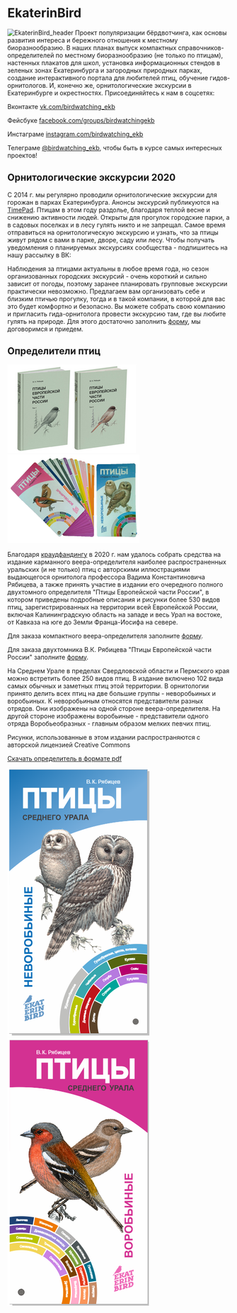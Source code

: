 # EkaterinBird
![EkaterinBird_header](%D0%9A%D1%80%D1%8F%D0%BA%D0%B0%D1%82%D0%B5%D1%80%D0%B8%D0%BD%D0%B1%D1%83%D1%80%D0%B3.jpg)
 Проект популяризации бёрдвотчинга, как основы развития интереса и бережного отношения к местному биоразнообразию. 
 В наших планах выпуск компактных справочников-определителей по местному биоразнообразию (не только по птицам), настенных плакатов для школ, установка информационных стендов в зеленых зонах Екатеринбурга и загородных природных парках, создание интерактивного портала для любителей птиц, обучение гидов-орнитологов. И, конечно же, орнитологические экскурсии в Екатеринбурге и окрестностях. Присоединяйтесь к нам в соцсетях:

Вконтакте [vk.com/birdwatching_ekb](https://vk.com/birdwatching_ekb)
<script type="text/javascript" src="https://vk.com/js/api/openapi.js?168"></script>

Фейсбуке [facebook.com/groups/birdwatchingekb](https://www.facebook.com/groups/birdwatchingekb/)

Инстаграме [instagram.com/birdwatching_ekb](https://www.instagram.com/birdwatching_ekb/)

Телеграме [@birdwatching_ekb](https://t.me/birdwatching_ekb), чтобы быть в курсе самых интересных проектов!
## Орнитологические экскурсии 2020
С 2014 г. мы регулярно проводили орнитологические экскурсии для горожан в парках Екатеринбурга. Анонсы экскурсий публикуются на [TimePad](https://birdwatching-ekb.timepad.ru/). Птицам в этом году раздолье, благодаря теплой весне и снижению активности людей. Открыты для прогулок городские парки, а в садовых поселках и в лесу гулять никто и не запрещал. Самое время отправиться на орнитологическую экскурсию и узнать, что за птицы живут рядом с вами в парке, дворе, саду или лесу. 
Чтобы получать уведомления о планируемых экскурсиях сообщества - подпишитесь на нашу рассылку в ВК:

<!-- VK Widget -->
<div id="vk_allow_messages_from_community"></div>
<script type="text/javascript">
VK.Widgets.AllowMessagesFromCommunity("vk_allow_messages_from_community", {}, 2158488);
</script>

Наблюдения за птицами актуальны в любое время года, но сезон организованных городских экскурсий - очень короткий и сильно зависит от погоды, поэтому заранее планировать групповые экскурсии практически невозможно. Предлагаем вам организовать себе и близким птичью прогулку, тогда и в такой компании, в которой для вас это будет комфортно и безопасно. Вы можете собрать свою компанию и пригласить гида-орнитолога провести экскурсию там, где вы любите гулять на природе. Для этого достаточно заполнить [форму](https://docs.google.com/forms/d/e/1FAIpQLSfBjglNFXNIiM3PgCj8j3owcN4pAAW_wxfBh132QuZQqtrn_g/viewform?usp=sf_link), мы договоримся и приедем. 
## Определители птиц
 
![Обложка определителя](Birds-200.jpg) ![Обложка определителя](veer_200.png)
 
Благодаря [краудфандингу](https://planeta.ru/campaigns/birds_of_ekb) в 2020 г. нам удалось собрать средства на издание карманного веера-определителя наиболее распространенных уральских (и не только) птиц с авторскими иллюстрациями выдающегося орнитолога профессора Вадима Константиновича Рябицева, а также принять участие в издании его очередного полного двухтомного определителя "Птицы Европейской части России", в котором приведены подробные описания и рисунки более 530 видов птиц, зарегистрированных на территории всей Европейской России, включая Калининградскую область на западе и весь Урал на востоке, от Кавказа на юге до Земли Франца-Иосифа на севере. 

Для заказа компактного веера-определителя заполните [форму](https://docs.google.com/forms/d/e/1FAIpQLSf_hJ6eiLmlaTkPGtsfDUShHwdjIBPALDEWmNPmgiJjvKLHbw/viewform?usp=sf_link).

Для заказа двухтомника В.К. Рябицева "Птицы Европейской части России" заполните [форму](https://docs.google.com/forms/d/e/1FAIpQLScW9jk1ZzQoqhlJiWle05DhM99wAIimJT4mxp5ncP76OQLyPA/viewform?usp=sf_link).

На Среднем Урале в пределах Свердловской области и Пермского края можно встретить более 250 видов птиц. В издание включено 102 вида самых обычных и заметных птиц этой территории. В орнитологии принято делить всех птиц на две большие группы - неворобьиных и воробьиных. К неворобьиным относятся представители разных отрядов. Они изображены на одной стороне веера-определителя. На другой стороне изображены воробьиные - представители одного отряда Воробьеобразных - главным образом мелких певчих птиц.

Рисунки, использованные в этом издании распространяются с авторской лицензией Creative Commons 

[Скачать определитель в формате pdf](https://ipae.uran.ru/sites/default/files/publications/ipae/Birds_of_Urals_2020.pdf)

![Обложка определителя](nevorob_title.png) ![Обложка определителя](vorob_title.png) 

 
